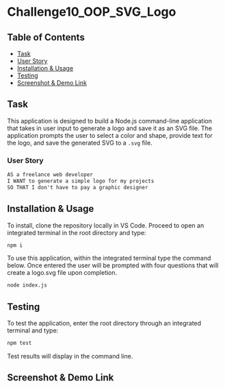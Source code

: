# Challenge10_OOP_SVG_Logo

## Table of Contents
* [Task](#Task)
* [User Story](#User-Story)
* [Installation & Usage](#installation-&-usage)
* [Testing](#Testing)
* [Screenshot & Demo Link](#screenshot-&-demo-link)

## <a name="Task"></a> Task

This application is designed to build a Node.js command-line application that takes in user input to generate a logo and save it as an SVG file. The application prompts the user to select a color and shape, provide text for the logo, and save the generated SVG to a `.svg` file.

### <a name="User Story"></a> User Story

```md
AS a freelance web developer
I WANT to generate a simple logo for my projects
SO THAT I don't have to pay a graphic designer
```
## <a name="Installation & Usage"></a> Installation & Usage

To install, clone the repository locally in VS Code. Proceed to open an integrated terminal in the root directory and type:
```md
npm i
```
To use this application, within the integrated terminal type the command below. Once entered the user will be prompted with four questions that will create a logo.svg file upon completion.
```md
node index.js
```

## <a name="Testing"></a> Testing

To test the application, enter the root directory through an integrated terminal and type:
```md
npm test
```
Test results will display in the command line.

## <a name="Screenshot & Demo Link"></a> Screenshot & Demo Link
